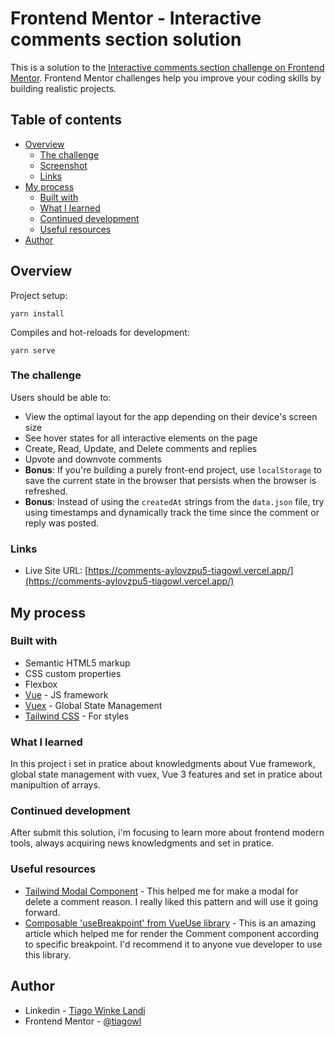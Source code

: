 # Frontend Mentor - Interactive comments section solution

This is a solution to the [Interactive comments section challenge on Frontend Mentor](https://www.frontendmentor.io/challenges/interactive-comments-section-iG1RugEG9). Frontend Mentor challenges help you improve your coding skills by building realistic projects. 

## Table of contents

- [Overview](#overview)
  - [The challenge](#the-challenge)
  - [Screenshot](#screenshot)
  - [Links](#links)
- [My process](#my-process)
  - [Built with](#built-with)
  - [What I learned](#what-i-learned)
  - [Continued development](#continued-development)
  - [Useful resources](#useful-resources)
- [Author](#author)

## Overview

Project setup:
```
yarn install
```

Compiles and hot-reloads for development:
```
yarn serve
```

### The challenge

Users should be able to:

- View the optimal layout for the app depending on their device's screen size
- See hover states for all interactive elements on the page
- Create, Read, Update, and Delete comments and replies
- Upvote and downvote comments
- **Bonus**: If you're building a purely front-end project, use `localStorage` to save the current state in the browser that persists when the browser is refreshed.
- **Bonus**: Instead of using the `createdAt` strings from the `data.json` file, try using timestamps and dynamically track the time since the comment or reply was posted.

### Links

- Live Site URL: [https://comments-aylovzpu5-tiagowl.vercel.app/](https://comments-aylovzpu5-tiagowl.vercel.app/)

## My process

### Built with

- Semantic HTML5 markup
- CSS custom properties
- Flexbox
- [Vue](https://vuejs.org/) - JS framework
- [Vuex](https://vuex.vuejs.org/) - Global State Management
- [Tailwind CSS](https://tailwindcss.com/) - For styles

### What I learned

In this project i set in pratice about knowledgments about Vue framework, global state management with vuex, Vue 3 features and set in pratice about manipultion of arrays.

### Continued development

After submit this solution, i'm focusing to learn more about frontend modern tools, always acquiring news knowledgments and set in pratice. 

### Useful resources

- [Tailwind Modal Component](https://tailwindui.com/components/application-ui/overlays/modals) - This helped me for make a modal for delete a comment reason. I really liked this pattern and will use it going forward.
- [Composable 'useBreakpoint' from VueUse library](https://vueuse.org/core/usebreakpoints/#usebreakpoints) - This is an amazing article which helped me for render the Comment component according to specific breakpoint. I'd recommend it to anyone vue developer to use this library.

## Author

- Linkedin - [Tiago Winke Landi](https://www.linkedin.com/in/tiago-winkel-landi-b1597a136/)
- Frontend Mentor - [@tiagowl](https://www.frontendmentor.io/profile/tiagowl)
